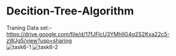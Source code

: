 # Decition-Tree-Algorithm
Traning Data set:-https://drive.google.com/file/d/17fJFlcU3YMhllG4q2S2Kxa22c5-zWJg5/view?usp=sharing  
![task6-1](https://user-images.githubusercontent.com/59888656/111772557-01867c80-88d3-11eb-9903-a986f165831a.jpg)
![task6-2](https://user-images.githubusercontent.com/59888656/111772564-02b7a980-88d3-11eb-9e29-a6ab3ecdf892.jpg)
